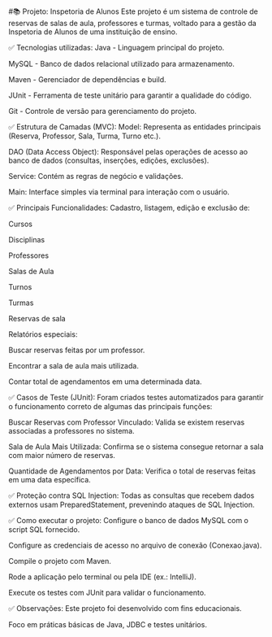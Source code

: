 #📚 Projeto: Inspetoria de Alunos
Este projeto é um sistema de controle de reservas de salas de aula, professores e turmas, voltado para a gestão da Inspetoria de Alunos de uma instituição de ensino.

✅ Tecnologias utilizadas:
Java - Linguagem principal do projeto.

MySQL - Banco de dados relacional utilizado para armazenamento.

Maven - Gerenciador de dependências e build.

JUnit - Ferramenta de teste unitário para garantir a qualidade do código.

Git - Controle de versão para gerenciamento do projeto.

✅ Estrutura de Camadas (MVC):
Model: Representa as entidades principais (Reserva, Professor, Sala, Turma, Turno etc.).

DAO (Data Access Object): Responsável pelas operações de acesso ao banco de dados (consultas, inserções, edições, exclusões).

Service: Contém as regras de negócio e validações.

Main: Interface simples via terminal para interação com o usuário.

✅ Principais Funcionalidades:
Cadastro, listagem, edição e exclusão de:

Cursos

Disciplinas

Professores

Salas de Aula

Turnos

Turmas

Reservas de sala

Relatórios especiais:

Buscar reservas feitas por um professor.

Encontrar a sala de aula mais utilizada.

Contar total de agendamentos em uma determinada data.

✅ Casos de Teste (JUnit):
Foram criados testes automatizados para garantir o funcionamento correto de algumas das principais funções:

Buscar Reservas com Professor Vinculado:
Valida se existem reservas associadas a professores no sistema.

Sala de Aula Mais Utilizada:
Confirma se o sistema consegue retornar a sala com maior número de reservas.

Quantidade de Agendamentos por Data:
Verifica o total de reservas feitas em uma data específica.

✅ Proteção contra SQL Injection:
Todas as consultas que recebem dados externos usam PreparedStatement, prevenindo ataques de SQL Injection.

✅ Como executar o projeto:
Configure o banco de dados MySQL com o script SQL fornecido.

Configure as credenciais de acesso no arquivo de conexão (Conexao.java).

Compile o projeto com Maven.

Rode a aplicação pelo terminal ou pela IDE (ex.: IntelliJ).

Execute os testes com JUnit para validar o funcionamento.

✅ Observações:
Este projeto foi desenvolvido com fins educacionais.

Foco em práticas básicas de Java, JDBC e testes unitários.
